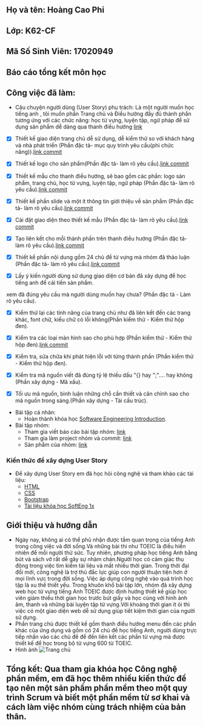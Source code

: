 ## Họ và tên: Hoàng Cao Phi
## Lớp: K62-CF
## Mã Số Sinh Viên: 17020949

## Báo cáo tổng kết môn học

## Công việc đã làm:

* Câu chuyện người dùng (User Story) phụ trách: Là một người muốn học tiếng anh , tôi muốn phần Trang chủ và Điều hướng đầy đủ thành phần tương ứng với các chức năng: học từ vựng, luyện tập, ngữ pháp để sử dụng sản phẩm dễ dàng qua thanh điều hướng [link]( https://github.com/HoangCaoPhi/TOEICFun/issues/10)
- [x] Thiết kế giao diện trang chủ dễ sử dụng, dễ kiểm thử so với khách hàng và nhà phát triển (Phần đặc tả- mục quy trình yêu cầu(phi chức năng)).[link commit](https://github.com/HoangCaoPhi/TOEICFun/commit/5423e792e2ba0f82ad6ba0d448615c8e9bf51872)
- [x] Thiết kế logo cho sản phẩm(Phần đặc tả- làm rõ yêu cầu).[link commit](https://github.com/HoangCaoPhi/TOEICFun/commit/58aae37f2425af909be905567f2463468b143381)

- [x] Thiết kế mẫu cho thanh điều hướng, sẽ bao gồm các phần: logo sản phẩm, trang chủ, học từ vựng, luyện tập, ngữ pháp (Phần đặc tả- làm rõ yêu cầu).[link commit](https://github.com/HoangCaoPhi/TOEICFun/commit/0ff17dde8dbe06391b9778492275d30d2549bd4d)

- [x] Thiết kế phần slide và một ít thông tin giới thiệu về sản phẩm (Phần đặc tả- làm rõ yêu cầu).[link commit](https://github.com/HoangCaoPhi/TOEICFun/commit/eb824fb335eddad85ad52d3780584ffb6088be09)

- [x] Cài đặt giao diện theo thiết kế mẫu (Phần đặc tả- làm rõ yêu cầu).[link commit](https://github.com/HoangCaoPhi/TOEICFun/commit/ca8cb1ee83dde947e4e5ae1b3ecff7de67f8a495)

- [x] Tạo liên kết cho mỗi thành phần trên thanh điều hướng (Phần đặc tả- làm rõ yêu cầu).[link commit](https://github.com/HoangCaoPhi/TOEICFun/commit/03df3d55767eb4a4c920fb1a5ee20d7ba5a0dda0)

- [x] Thiết kế phần nội dung gồm 24 chủ đề từ vựng mà nhóm đã thảo luận (Phần đặc tả- làm rõ yêu cầu).[link commit](https://github.com/HoangCaoPhi/TOEICFun/commit/04c5c411fd5e163d75091412da8d9da882d7a354)

- [x] Lấy ý kiến người dùng sử dụng giao diện cơ bản đã xây dựng để học tiếng anh để cải tiến sản phẩm.

xem đã đúng yêu cầu mà người dùng muốn hay chưa? (Phần đặc tả - Làm rõ yêu cầu).
- [x] Kiểm thử lại các tính năng của trang chủ như đã liên kết đến các trang khác, font chữ, kiểu chữ có lỗi không(Phần kiểm thử - Kiểm thử hộp đen).

- [x] Kiểm tra các loại màn hình sao cho phù hợp (Phần kiểm thử - Kiểm thử hộp đen).[link commit](https://github.com/HoangCaoPhi/TOEICFun/commit/bbc809d3a2f3a0acab9bfe1a4c7f27c7b2217a31)

- [x] Kiểm tra, sửa chữa khi phát hiện lỗi với từng thành phần (Phần kiểm thử - Kiểm thử hộp đen).

- [x] Kiểm tra mã nguồn viết đã đúng tỷ lệ thiếu dấu "{} hay ";".... hay không (Phần xây dựng - Mã xấu).

- [x] Tối ưu mã nguồn, bình luận những chỗ cần thiết và căn chỉnh sao cho mã nguồn trong sáng.(Phần xây dựng - Tái cấu trúc).
* Bài tập cá nhân:
	- Hoàn thành khóa học [Software Engineering Introduction](https://github.com/truonganhhoang/INT2208-7-2019/tree/master/nhom-12/HoangCaoPhi).
* Bài tập nhóm:
	- Tham gia viết báo cáo bài tập nhóm: [link](https://l.messenger.com/l.php?u=https%3A%2F%2Fdocs.google.com%2Fdocument%2Fd%2F1Re0IorSIbfKEN5FdteW3fLDcN2W1iqk--UCaDrw8jGo%2Fedit%3Fusp%3Dsharing&h=AT2QlHOVOC0ZKv8UPuwcneS5leDLLdyb9ZiH-Of47zmbe8ElwzDHYOrvdECmihnx2tS_9dl57jSt2cEApuIjhSwbN9UYZ8bBclOgyi24wgVgFf7yQBU_LyOw3F2u5tmYhPAt)
	- Tham gia làm project nhóm và commit: [link](https://github.com/HoangCaoPhi/TOEICFun/issues/10)
	- Sản phẩm của nhóm: [link](https://hoangcaophi.github.io)
### Kiến thức để xây dựng User Story 
* Để xây dựng User Story em đã học hỏi công nghệ và tham khảo các tài liệu:
	* [HTML](https://www.w3schools.com/html/default.asp)
	* [CSS](https://www.w3schools.com/css/default.asp)
	* [Bootstrap](https://www.w3schools.com/bootstrap/default.asp)
	* [Tài liệu khóa học SoftEng 1x](https://docs.google.com/document/d/1a4i_31R8WBUAnF91syr1FwBpKoAiTY6rEJt1xWjb74M/edit#heading=h.nzv2vaiffe4k)
## Giới thiệu và hướng dẫn
* Ngày nay, không ai có thể phủ nhận được tầm quan trọng của tiếng Anh trong công việc và đời sống.Và những bài thi như TOEIC là điều hiển nhiên để mỗi người thử sức. Tuy nhiên, phương pháp học tiếng Anh bằng bút và sách vở rất dễ gây sự nhàm chán.Người học có cảm giác thụ động trong việc tìm kiếm tài liệu và mất nhiều thời gian. Trong thời đại đổi mới, công nghệ là trợ thủ đắc lực giúp con người thuận tiện hơn ở mọi lĩnh vực trong đời sống. Việc áp dụng công nghệ vào quá trình học tập là xu thế thiết yếu. Trong khuôn khổ bài tập lớn, nhóm đã xây dựng web học từ vựng tiếng Anh TOEIC được định hướng thiết kế giúp học viên giảm thiểu thời gian học trước bút giấy và học cùng với hình ảnh âm, thanh và những bài luyện tập từ vựng.Với khoảng thời gian ít ỏi thì việc có một giao diện web dễ sử dụng giúp tiết kiệm thời gian của người sử dụng.
* Phần trang chủ được thiết kế gồm thanh điều hướng menu đến các phần khác của ứng dụng và gồm có 24 chủ đề học tiếng Anh, người dùng trực tiếp nhấn vào các chủ đề để đến liên kết các phần từ vựng mà được thiết kế để học trong bộ từ vựng 600 từ TOEIC.
* Hình ảnh
![Trang chủ](https://user-images.githubusercontent.com/43242684/56467571-e131b700-644a-11e9-96c5-020e4c4cc35d.png)

## Tổng kết: Qua tham gia khóa học Công nghệ phần mềm, em đã học thêm nhiều kiến thức để tạo nên một sản phẩm phần mềm theo một quy trình Scrum và biết một phần mềm từ sơ khai và cách làm việc nhóm cùng trách nhiệm của bản thân.
